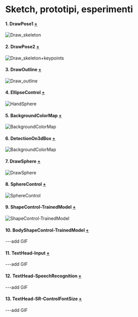 # Sketch, prototipi, esperimenti

#### 1. DrawPose1 [+](https://editor.p5js.org/andrea-castellucci/full/W2dndJXrr)

![Draw_skeleton](https://user-images.githubusercontent.com/75098849/118893748-3f1f7a00-b903-11eb-81f5-419e68981d8f.jpg)

#### 2. DrawPose2 [+](https://editor.p5js.org/andrea-castellucci/full/NT1ZdmuC_)

![Draw_skeleton+keypoints](https://user-images.githubusercontent.com/75098849/118893868-742bcc80-b903-11eb-939b-4de8f9e70ca6.jpg)

#### 3. DrawOutline [+](https://editor.p5js.org/andrea-castellucci/full/A0C0nPFnO)

![Draw_outline](https://user-images.githubusercontent.com/75098849/118893999-ac330f80-b903-11eb-9b68-ad88f4d38497.jpg)

#### 4. EllipseControl [+](https://editor.p5js.org/andrea-castellucci/full/mwMM1mzma)

![HandSphere](https://user-images.githubusercontent.com/75098849/118894657-f5379380-b904-11eb-8a58-c4d196823c48.gif)

#### 5. BackgroundColorMap [+](https://editor.p5js.org/andrea-castellucci/full/qr2yRmY8t)

![BackgroundColorMap](https://user-images.githubusercontent.com/75098849/120830311-a58cd500-c55e-11eb-9fc0-45ada902b38e.gif)

#### 6. DetectionOn3dBox [+](https://editor.p5js.org/andrea-castellucci/full/FlBgjcVoA)

![BackgroundColorMap](https://user-images.githubusercontent.com/75098849/120834383-3a91cd00-c563-11eb-9ae6-f4f96a8b71be.gif)

#### 7. DrawSphere [+](https://editor.p5js.org/andrea-castellucci/full/rnj_GTgZR)

![DrawSphere](https://user-images.githubusercontent.com/75098849/122531544-e6392380-d01f-11eb-99eb-61da07e16f39.gif)

#### 8. SphereControl [+](https://editor.p5js.org/andrea-castellucci/full/fZ6g5uB93)

![SphereControl](https://user-images.githubusercontent.com/75098849/122613613-7067a300-d085-11eb-98cd-9e476096d51e.gif)

#### 9. ShapeControl-TrainedModel [+](https://editor.p5js.org/andrea-castellucci/full/K6JHMvilp)

![ShapeControl-TrainedModel](https://user-images.githubusercontent.com/75098849/122614858-baea1f00-d087-11eb-9fa0-4bac11bd144a.gif)

#### 10. BodyShapeControl-TrainedModel [+](https://editor.p5js.org/andrea-castellucci/full/I0To7uDNE)

---add GIF

#### 11. TextHead-Input [+](https://editor.p5js.org/andrea-castellucci/full/5M9Bzam14)

---add GIF

#### 12. TextHead-SpeechRecognition [+](https://editor.p5js.org/andrea-castellucci/full/lDiwAXfT4)

---add GIF

#### 13. TextHead-SR-ControlFontSize [+](https://editor.p5js.org/andrea-castellucci/full/fRgcEXCzB)

---add GIF
